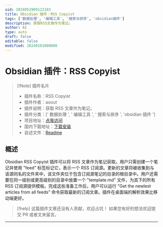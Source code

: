 ```yaml
---
uid: 2024052909122103
title: Obsidian 插件：RSS Copyist
tags: ['数据处理', '编辑工具', '搜索与排序', 'obsidian插件']
description: 获取RSS文章作为笔记。
author: AI
type: auto
draft: false
editable: false
modified: 20240101000000
---
```


# Obsidian 插件：RSS Copyist

> [!Note] 插件名片
> - 插件名称：RSS Copyist
> - 插件作者：aoout
> - 插件说明：获取 RSS 文章作为笔记。
> - 插件分类：[' 数据处理 ', ' 编辑工具 ', ' 搜索与排序 ', 'obsidian 插件 ']
> - 项目地址：[点我访问](https://github.com/aoout/obsidian-rss-copyist)
> - 国内下载地址：[下载安装](https://pkmer.cn/products/plugin/pluginMarket/?rss-copyist)
> - 自述文件：[Readme](https://ghproxy.net/https://raw.githubusercontent.com/aoout/obsidian-rss-copyist/main/README.md)

## 概述

Obsidian RSS Copyist 插件可以将 RSS 文章作为笔记获取。用户只需创建一个笔记并使用 "feed" 标签标记它，表示一个 RSS 订阅源。更新的文章将被收集到与该源同名的文件夹中，该文件夹位于包含订阅源笔记的目录的根目录中。用户还需要在同一级别或更高级别的目录中放置一个 "template.md" 文件，为其下的所有 RSS 订阅源提供模板。完成这些准备工作后，用户可以运行 "Get the newlest articles from all feeds" 命令获取最新的订阅文章。插件在桌面端的解析效果比移动端更好。

> [!help]
> 这篇插件文章还没有人贡献，欢迎占坑！
> 如果您有好的想法欢迎提交 PR 或者文末留言。

---



